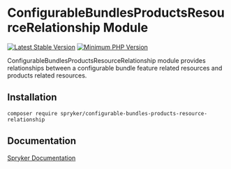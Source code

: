 # ConfigurableBundlesProductsResourceRelationship Module
[![Latest Stable Version](https://poser.pugx.org/spryker/configurable-bundles-products-resource-relationship/v/stable.svg)](https://packagist.org/packages/spryker/configurable-bundles-products-resource-relationship)
[![Minimum PHP Version](https://img.shields.io/badge/php-%3E%3D%207.3-8892BF.svg)](https://php.net/)

ConfigurableBundlesProductsResourceRelationship module provides relationships between a configurable bundle feature related resources and products related resources.

## Installation

```
composer require spryker/configurable-bundles-products-resource-relationship
```

## Documentation

[Spryker Documentation](https://academy.spryker.com/developing_with_spryker/module_guide/modules.html)
